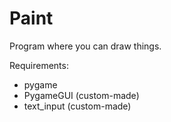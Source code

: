 # Paint
Program where you can draw things.

Requirements:

- pygame
- PygameGUI (custom-made)
- text_input (custom-made)
